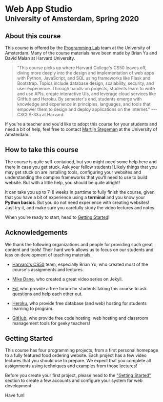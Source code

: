 # Web App Studio<br><small>University of Amsterdam, Spring 2020</small>

## About this course

This course is offered by the [Programming Lab](https://www.mprog.nl/) team at the University of Amsterdam. Many of the course materials have been made by Brian Yu and David Malan at Harvard University.

> "This course picks up where Harvard College's CS50 leaves off, diving more deeply into the design and implementation of web apps with Python, JavaScript, and SQL using frameworks like Flask and Bootstrap. Topics include database design, scalability, security, and user experience. Through hands-on projects, students learn to write and use APIs, create interactive UIs, and leverage cloud services like GitHub and Heroku. By semester's end, students emerge with knowledge and experience in principles, languages, and tools that empower them to design and deploy applications on the Internet." --- CSCI S-33a at Harvard.

If you're a teacher and you'd like to adopt this course for your students and need a bit of help, feel free to contact [Martijn Stegeman](mailto:help@mprog.nl) at the University of Amsterdam.

## How to take this course

The course is quite self-contained, but you might need some help here and there in case you get stuck. Ask your fellow students! Likely things that you may get stuck on are installing tools, configuring your websites and understanding the complex frameworks that you'll need to use to build website. But with a little help, you should be quite alright!

It can take you up to 7-8 weeks in parttime to fully finish the course, given that you have a bit of experience using a **terminal** and you know your **Python basics**. But you do not need experience with creating websites! Just try it, and make sure you carefully study the video lectures and notes.

When you're ready to start, head to [Getting Started](/start)!

## Acknowledgements

We thank the following organizations and people for providing such great content and tools! Their hard work allows us to focus on our students and less on development of teaching materials.

- [Harvard's CS50](https://cs50.harvard.edu/web) team, especially Brian Yu, who created most of the course's assignments and lectures.

- [Mike Dane](https://www.youtube.com/channel/UCvmINlrza7JHB1zkIOuXEbw), who created a great video series on Jekyll.

- [Ed](http://edstem.org), who provide a free forum for students taking this course to ask questions and help each other out.

- [Heroku](https://www.heroku.com), who provide free database (and web) hosting for students learning to program.

- [GitHub](https://education.github.com), who provide free code hosting, web hosting and classroom management tools for geeky teachers!

## Getting Started

This course has four programming projects, from a first personal homepage to a fully featured food ordering website. Each project has a few video lectures that you should use to prepare. We expect that you complete all assignments using techniques and examples from those lectures!

Before you create your first project, please head to the ["Getting Started"](/start) section to create a few accounts and configure your system for web development.

Have fun!
